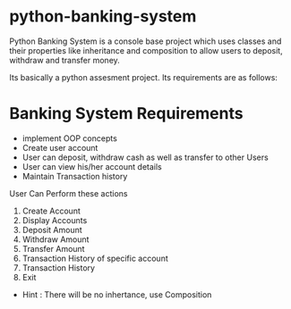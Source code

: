 # python-banking-system
Python Banking System is a console base project which uses classes and their properties like inheritance and composition to allow users to deposit, withdraw and transfer money.

Its basically a python assesment project. Its requirements are as follows:

# Banking System Requirements

- implement OOP concepts
- Create user account
- User can deposit, withdraw cash as well as transfer to other Users
- User can view his/her account details
- Maintain Transaction history

 User Can Perform these actions

 1. Create Account
 2. Display Accounts
 3. Deposit Amount
 4. Withdraw Amount
 5. Transfer Amount
 6. Transaction History of specific account
 7. Transaction History
 8. Exit

- Hint : There will be no inhertance, use Composition
